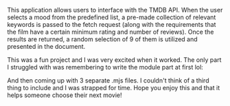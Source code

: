 This application allows users to interface with the TMDB API.
When the user selects a mood from the predefined list, a pre-made collection of relevant keywords is passed to the fetch request
(along with the requirements that the film have a certain minimum rating and number of reviews).
Once the results are returned, a random selection of 9 of them is utilized and presented in the document.

This was a fun project and I was very excited when it worked. The only part I struggled with was remembering
to write the module part at first lol:
<script type="module" src="main.mjs"></script>

And then coming up with 3 separate .mjs files. I couldn't think of a third thing to include and I was strapped for time.
Hope you enjoy this and that it helps someone choose their next movie!
